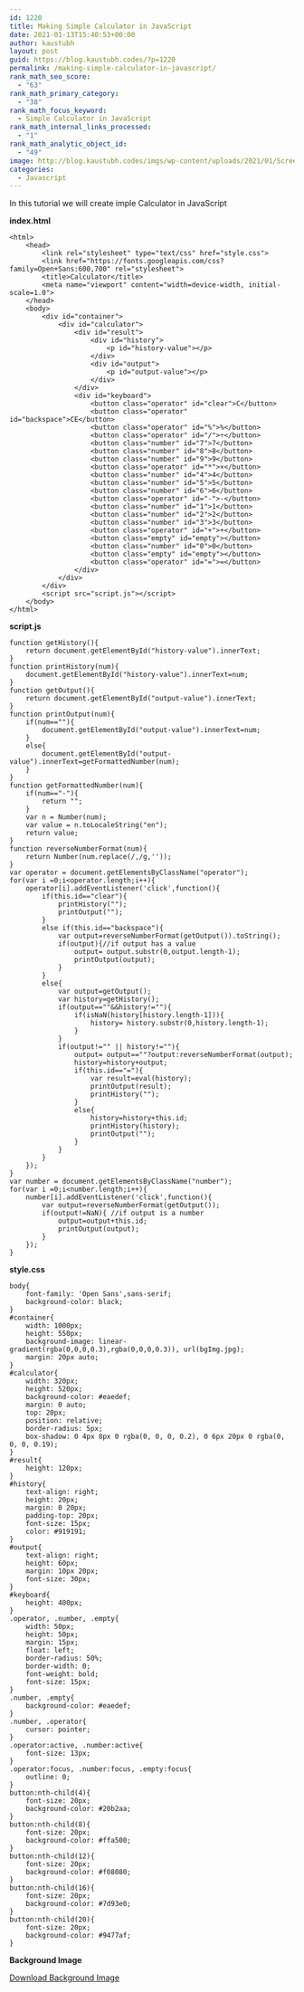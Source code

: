 ```yaml
---
id: 1220
title: Making Simple Calculator in JavaScript
date: 2021-01-13T15:40:53+00:00
author: kaustubh
layout: post
guid: https://blog.kaustubh.codes/?p=1220
permalink: /making-simple-calculator-in-javascript/
rank_math_seo_score:
  - "63"
rank_math_primary_category:
  - "38"
rank_math_focus_keyword:
  - Simple Calculator in JavaScript
rank_math_internal_links_processed:
  - "1"
rank_math_analytic_object_id:
  - "49"
image: http://blog.kaustubh.codes/imgs/wp-content/uploads/2021/01/Screenshot-from-2021-01-13-21-04-36.png
categories:
  - Javascript
---
```

In this tutorial we will create imple Calculator in JavaScript 

**index.html**

<pre class="wp-block-code"><code>&lt;html&gt;
	&lt;head&gt;
		&lt;link rel="stylesheet" type="text/css" href="style.css"&gt;
		&lt;link href="https://fonts.googleapis.com/css?family=Open+Sans:600,700" rel="stylesheet"&gt;
        &lt;title&gt;Calculator&lt;/title&gt;
        &lt;meta name="viewport" content="width=device-width, initial-scale=1.0"&gt;
	&lt;/head&gt;
	&lt;body&gt;
		&lt;div id="container"&gt;
			&lt;div id="calculator"&gt;
				&lt;div id="result"&gt;
					&lt;div id="history"&gt;
						&lt;p id="history-value"&gt;&lt;/p&gt;
					&lt;/div&gt;
					&lt;div id="output"&gt;
						&lt;p id="output-value"&gt;&lt;/p&gt;
					&lt;/div&gt;
				&lt;/div&gt;
				&lt;div id="keyboard"&gt;
					&lt;button class="operator" id="clear"&gt;C&lt;/button&gt;
					&lt;button class="operator" id="backspace"&gt;CE&lt;/button&gt;
					&lt;button class="operator" id="%"&gt;%&lt;/button&gt;
					&lt;button class="operator" id="/"&gt;&#247;&lt;/button&gt;
					&lt;button class="number" id="7"&gt;7&lt;/button&gt;
					&lt;button class="number" id="8"&gt;8&lt;/button&gt;
					&lt;button class="number" id="9"&gt;9&lt;/button&gt;
					&lt;button class="operator" id="*"&gt;&times;&lt;/button&gt;
					&lt;button class="number" id="4"&gt;4&lt;/button&gt;
					&lt;button class="number" id="5"&gt;5&lt;/button&gt;
					&lt;button class="number" id="6"&gt;6&lt;/button&gt;
					&lt;button class="operator" id="-"&gt;-&lt;/button&gt;
					&lt;button class="number" id="1"&gt;1&lt;/button&gt;
					&lt;button class="number" id="2"&gt;2&lt;/button&gt;
					&lt;button class="number" id="3"&gt;3&lt;/button&gt;
					&lt;button class="operator" id="+"&gt;+&lt;/button&gt;
					&lt;button class="empty" id="empty"&gt;&lt;/button&gt;
					&lt;button class="number" id="0"&gt;0&lt;/button&gt;
					&lt;button class="empty" id="empty"&gt;&lt;/button&gt;
					&lt;button class="operator" id="="&gt;=&lt;/button&gt;
				&lt;/div&gt;
			&lt;/div&gt;
		&lt;/div&gt;
		&lt;script src="script.js"&gt;&lt;/script&gt;
	&lt;/body&gt;
&lt;/html&gt;</code></pre>

**script.js**

<pre class="wp-block-code"><code>function getHistory(){
	return document.getElementById("history-value").innerText;
}
function printHistory(num){
	document.getElementById("history-value").innerText=num;
}
function getOutput(){
	return document.getElementById("output-value").innerText;
}
function printOutput(num){
	if(num==""){
		document.getElementById("output-value").innerText=num;
	}
	else{
		document.getElementById("output-value").innerText=getFormattedNumber(num);
	}
}
function getFormattedNumber(num){
	if(num=="-"){
		return "";
	}
	var n = Number(num);
	var value = n.toLocaleString("en");
	return value;
}
function reverseNumberFormat(num){
	return Number(num.replace(/,/g,''));
}
var operator = document.getElementsByClassName("operator");
for(var i =0;i&lt;operator.length;i++){
	operator&#91;i].addEventListener('click',function(){
		if(this.id=="clear"){
			printHistory("");
			printOutput("");
		}
		else if(this.id=="backspace"){
			var output=reverseNumberFormat(getOutput()).toString();
			if(output){//if output has a value
				output= output.substr(0,output.length-1);
				printOutput(output);
			}
		}
		else{
			var output=getOutput();
			var history=getHistory();
			if(output==""&&history!=""){
				if(isNaN(history&#91;history.length-1])){
					history= history.substr(0,history.length-1);
				}
			}
			if(output!="" || history!=""){
				output= output==""?output:reverseNumberFormat(output);
				history=history+output;
				if(this.id=="="){
					var result=eval(history);
					printOutput(result);
					printHistory("");
				}
				else{
					history=history+this.id;
					printHistory(history);
					printOutput("");
				}
			}
		}
	});
}
var number = document.getElementsByClassName("number");
for(var i =0;i&lt;number.length;i++){
	number&#91;i].addEventListener('click',function(){
		var output=reverseNumberFormat(getOutput());
		if(output!=NaN){ //if output is a number
			output=output+this.id;
			printOutput(output);
		}
	});
}</code></pre>

**style.css**

<pre class="wp-block-code"><code>body{
	font-family: 'Open Sans',sans-serif;
	background-color: black;
}
#container{
	width: 1000px;
	height: 550px;
	background-image: linear-gradient(rgba(0,0,0,0.3),rgba(0,0,0,0.3)), url(bgImg.jpg);
	margin: 20px auto;
}
#calculator{
	width: 320px;
	height: 520px;
	background-color: #eaedef;
	margin: 0 auto;
	top: 20px;
	position: relative;
	border-radius: 5px;
	box-shadow: 0 4px 8px 0 rgba(0, 0, 0, 0.2), 0 6px 20px 0 rgba(0, 0, 0, 0.19);
}
#result{
	height: 120px;
}
#history{
	text-align: right;
	height: 20px;
	margin: 0 20px;
	padding-top: 20px;
	font-size: 15px;
	color: #919191;
}
#output{
	text-align: right;
	height: 60px;
	margin: 10px 20px;
	font-size: 30px;
}
#keyboard{
	height: 400px;
}
.operator, .number, .empty{
	width: 50px;
	height: 50px;
	margin: 15px;
	float: left;
	border-radius: 50%;
	border-width: 0;
	font-weight: bold;
	font-size: 15px;
}
.number, .empty{
	background-color: #eaedef;
}
.number, .operator{
	cursor: pointer;
}
.operator:active, .number:active{
	font-size: 13px;
}
.operator:focus, .number:focus, .empty:focus{
	outline: 0;
}
button:nth-child(4){
	font-size: 20px;
	background-color: #20b2aa;
}
button:nth-child(8){
	font-size: 20px;
	background-color: #ffa500;
}
button:nth-child(12){
	font-size: 20px;
	background-color: #f08080;
}
button:nth-child(16){
	font-size: 20px;
	background-color: #7d93e0;
}
button:nth-child(20){
	font-size: 20px;
	background-color: #9477af;
}</code></pre>

**Background Image**

<div class="wp-block-buttons">
  <div class="wp-block-button">
    <a class="wp-block-button__link" href="https://raw.githubusercontent.com/kaustubhk24/simple-calculator/master/bgImg.jpg" target="_blank" rel="noreferrer noopener">Download Background Image </a>
  </div>
</div>